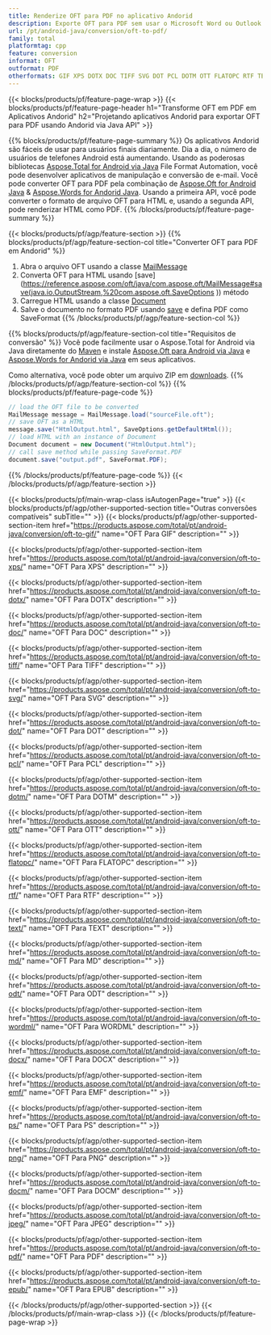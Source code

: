 ```yaml
---
title: Renderize OFT para PDF no aplicativo Andorid
description: Exporte OFT para PDF sem usar o Microsoft Word ou Outlook em seus aplicativos Andorid
url: /pt/android-java/conversion/oft-to-pdf/
family: total
platformtag: cpp
feature: conversion
informat: OFT
outformat: PDF
otherformats: GIF XPS DOTX DOC TIFF SVG DOT PCL DOTM OTT FLATOPC RTF TEXT MD ODT WORDML DOCX EMF PS PNG DOCM JPEG BMP EPUB
---
```

{{< blocks/products/pf/feature-page-wrap >}}
{{< blocks/products/pf/feature-page-header h1="Transforme OFT em PDF em Aplicativos Andorid" h2="Projetando aplicativos Andorid para exportar OFT para PDF usando Andorid via Java API" >}}

{{% blocks/products/pf/feature-page-summary %}}
Os aplicativos Andorid são fáceis de usar para usuários finais diariamente. Dia a dia, o número de usuários de telefones Android está aumentando. Usando as poderosas bibliotecas [Aspose.Total for Android via Java](https://products.aspose.com/total/android-java/) File Format Automation, você pode desenvolver aplicativos de manipulação e conversão de e-mail. Você pode converter OFT para PDF pela combinação de [Aspose.Oft for Android Java](https://products.aspose.com/oft/android-java/) & [Aspose.Words for Andorid Java](https://products.aspose.com/words/android-java/). Usando a primeira API, você pode converter o formato de arquivo OFT para HTML e, usando a segunda API, pode renderizar HTML como PDF. 
{{% /blocks/products/pf/feature-page-summary  %}}

{{< blocks/products/pf/agp/feature-section >}}
{{% blocks/products/pf/agp/feature-section-col title="Converter OFT para PDF em Andorid" %}}
1. Abra o arquivo OFT usando a classe [MailMessage](https://reference.aspose.com/oft/java/com.aspose.oft/mailmessage)
2. Converta OFT para HTML usando [save](https://reference.aspose.com/oft/java/com.aspose.oft/MailMessage#save(java.io.OutputStream,%20com.aspose.oft.SaveOptions )) método
3. Carregue HTML usando a classe [Document](https://reference.aspose.com/words/java/com.aspose.words/Document)
4. Salve o documento no formato PDF usando [save](https://reference.aspose.com/words/java/com.aspose.words/Document#save(java.lang.String,com.aspose.words.SaveOptions)) e defina PDF como SaveFormat
{{% /blocks/products/pf/agp/feature-section-col %}}

{{% blocks/products/pf/agp/feature-section-col title="Requisitos de conversão" %}}
Você pode facilmente usar o Aspose.Total for Android via Java diretamente do [Maven](https://repository.aspose.com/webapp/#/artifacts/browse/tree/General/repo/com/aspose/aspose-total) e instale [Aspose.Oft para Android via Java](https://docs.aspose.com/oft/androidjava/installation/) e [Aspose.Words for Andorid via Java](https://docs.aspose.com/words/java/install-aspose-words-for-android-via-java/#install-asposewords-for-android-via-java-from-maven-repository) em seus aplicativos.

Como alternativa, você pode obter um arquivo ZIP em [downloads](https://downloads.aspose.com/total/androidjava).
{{% /blocks/products/pf/agp/feature-section-col %}}
{{% blocks/products/pf/feature-page-code %}}
```cs
// load the OFT file to be converted
MailMessage message = MailMessage.load("sourceFile.oft"); 
// save OFT as a HTML 
message.save("HtmlOutput.html", SaveOptions.getDefaultHtml());
// load HTML with an instance of Document
Document document = new Document("HtmlOutput.html");
// call save method while passing SaveFormat.PDF
document.save("output.pdf", SaveFormat.PDF); 
```

{{% /blocks/products/pf/feature-page-code %}}
{{< /blocks/products/pf/agp/feature-section >}}

{{< blocks/products/pf/main-wrap-class isAutogenPage="true" >}}
{{< blocks/products/pf/agp/other-supported-section title="Outras conversões compatíveis" subTitle="" >}}
{{< blocks/products/pf/agp/other-supported-section-item href="https://products.aspose.com/total/pt/android-java/conversion/oft-to-gif/" name="OFT Para GIF" description="" >}}

{{< blocks/products/pf/agp/other-supported-section-item href="https://products.aspose.com/total/pt/android-java/conversion/oft-to-xps/" name="OFT Para XPS" description="" >}}

{{< blocks/products/pf/agp/other-supported-section-item href="https://products.aspose.com/total/pt/android-java/conversion/oft-to-dotx/" name="OFT Para DOTX" description="" >}}

{{< blocks/products/pf/agp/other-supported-section-item href="https://products.aspose.com/total/pt/android-java/conversion/oft-to-doc/" name="OFT Para DOC" description="" >}}

{{< blocks/products/pf/agp/other-supported-section-item href="https://products.aspose.com/total/pt/android-java/conversion/oft-to-tiff/" name="OFT Para TIFF" description="" >}}

{{< blocks/products/pf/agp/other-supported-section-item href="https://products.aspose.com/total/pt/android-java/conversion/oft-to-svg/" name="OFT Para SVG" description="" >}}

{{< blocks/products/pf/agp/other-supported-section-item href="https://products.aspose.com/total/pt/android-java/conversion/oft-to-dot/" name="OFT Para DOT" description="" >}}

{{< blocks/products/pf/agp/other-supported-section-item href="https://products.aspose.com/total/pt/android-java/conversion/oft-to-pcl/" name="OFT Para PCL" description="" >}}

{{< blocks/products/pf/agp/other-supported-section-item href="https://products.aspose.com/total/pt/android-java/conversion/oft-to-dotm/" name="OFT Para DOTM" description="" >}}

{{< blocks/products/pf/agp/other-supported-section-item href="https://products.aspose.com/total/pt/android-java/conversion/oft-to-ott/" name="OFT Para OTT" description="" >}}

{{< blocks/products/pf/agp/other-supported-section-item href="https://products.aspose.com/total/pt/android-java/conversion/oft-to-flatopc/" name="OFT Para FLATOPC" description="" >}}

{{< blocks/products/pf/agp/other-supported-section-item href="https://products.aspose.com/total/pt/android-java/conversion/oft-to-rtf/" name="OFT Para RTF" description="" >}}

{{< blocks/products/pf/agp/other-supported-section-item href="https://products.aspose.com/total/pt/android-java/conversion/oft-to-text/" name="OFT Para TEXT" description="" >}}

{{< blocks/products/pf/agp/other-supported-section-item href="https://products.aspose.com/total/pt/android-java/conversion/oft-to-md/" name="OFT Para MD" description="" >}}

{{< blocks/products/pf/agp/other-supported-section-item href="https://products.aspose.com/total/pt/android-java/conversion/oft-to-odt/" name="OFT Para ODT" description="" >}}

{{< blocks/products/pf/agp/other-supported-section-item href="https://products.aspose.com/total/pt/android-java/conversion/oft-to-wordml/" name="OFT Para WORDML" description="" >}}

{{< blocks/products/pf/agp/other-supported-section-item href="https://products.aspose.com/total/pt/android-java/conversion/oft-to-docx/" name="OFT Para DOCX" description="" >}}

{{< blocks/products/pf/agp/other-supported-section-item href="https://products.aspose.com/total/pt/android-java/conversion/oft-to-emf/" name="OFT Para EMF" description="" >}}

{{< blocks/products/pf/agp/other-supported-section-item href="https://products.aspose.com/total/pt/android-java/conversion/oft-to-ps/" name="OFT Para PS" description="" >}}

{{< blocks/products/pf/agp/other-supported-section-item href="https://products.aspose.com/total/pt/android-java/conversion/oft-to-png/" name="OFT Para PNG" description="" >}}

{{< blocks/products/pf/agp/other-supported-section-item href="https://products.aspose.com/total/pt/android-java/conversion/oft-to-docm/" name="OFT Para DOCM" description="" >}}

{{< blocks/products/pf/agp/other-supported-section-item href="https://products.aspose.com/total/pt/android-java/conversion/oft-to-jpeg/" name="OFT Para JPEG" description="" >}}

{{< blocks/products/pf/agp/other-supported-section-item href="https://products.aspose.com/total/pt/android-java/conversion/oft-to-pdf/" name="OFT Para PDF" description="" >}}

{{< blocks/products/pf/agp/other-supported-section-item href="https://products.aspose.com/total/pt/android-java/conversion/oft-to-epub/" name="OFT Para EPUB" description="" >}}


{{< /blocks/products/pf/agp/other-supported-section >}}
{{< /blocks/products/pf/main-wrap-class >}}
{{< /blocks/products/pf/feature-page-wrap >}}